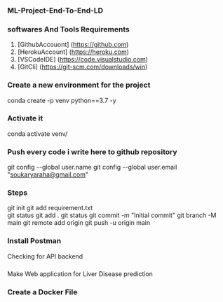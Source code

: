 
### ML-Project-End-To-End-LD

### softwares And Tools Requirements
1. [GithubAccouont] (https://github.com)
2. [HerokuAccount] (https://heroku.com)
3. [VSCodeIDE] (https://code.visualstudio.com)
4. [GitCli] (https://git-scm.com/downloads/win)

### Create a new environment for the project
conda create -p venv python==3.7 -y
### Activate it 
conda activate venv/
### Push every code i write here to github repository
git config --global user.name
git config --global user.email "soukaryaraha@gmail.com"
### Steps
git init
git add requirement.txt  
git status
git add .
git status
git commit -m "Initial commit"
git branch -M main
git remote add origin <your-repo-url>
git push -u origin main
### Install Postman
Checking for API backend
###
Make Web application for Liver Disease prediction
### Create a Docker File


